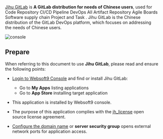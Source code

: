 [Jihu GitLab](https://gitlab.cn/) is **A GitLab distribution for needs of Chinese users**, used for Code Repository CI/CD Pipeline DevOps All Artifact Repository Agile Boards Software supply chain Project and Task . Jihu GitLab is the Chinese distribution of the GitLab DevOps platform, which focuses on addressing the needs of Chinese users.


![console](https://libs.websoft9.com/Websoft9/DocsPicture/zh/gitlab/jihu-gitlab-gui-websoft9.png)


## Prepare

When referring to this document to use **Jihu GitLab**, please read and ensure the following points:

- [Login to Websoft9 Console](./login-console) and find or install Jihu GitLab:
  - Go to **My Apps** listing applications 
  - Go to **App Store** installing target application

- This application is installed by Websoft9 console.


- The purpose of this application complies with the [jh_license](https://gitlab.com/gitlab-jh/gitlab/-/blob/main-jh/jh/LICENSE) open source license agreement.


- [Configure the domain name](./domain-set) or **server security group** opens external network ports for application access.